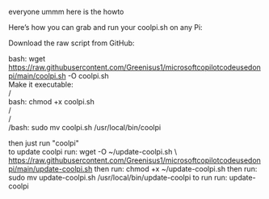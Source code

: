 
everyone ummm here is the howto                                                                        
                                                                            
Here’s how you can grab and run your coolpi.sh on any Pi:                        

Download the raw script from GitHub:                                    
                                                                 
bash:          wget https://raw.githubusercontent.com/Greenisus1/microsoftcopilotcodeusedonpi/main/coolpi.sh -O coolpi.sh                                                             
Make it executable:         
/          
bash:  chmod +x coolpi.sh                           
/                                          
/                                 
/bash: sudo mv coolpi.sh /usr/local/bin/coolpi                          

then just run "coolpi"                                   
  to update coolpi run: wget -O ~/update-coolpi.sh \ https://raw.githubusercontent.com/Greenisus1/microsoftcopilotcodeusedonpi/main/update-coolpi.sh
          then run: chmod +x ~/update-coolpi.sh
          then run: sudo mv update-coolpi.sh /usr/local/bin/update-coolpi
          to run run: update-coolpi
                                                                  
